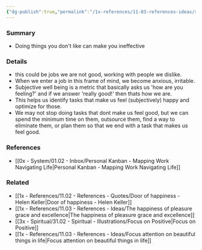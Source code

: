 ```yaml
---
{"dg-publish":true,"permalink":"/1x-references/11-03-references-ideas/subjective-well-being-metric/","dgShowBacklinks":false}
---
```



### Summary
- Doing things you don't like can make you ineffective

### Details
- this could be jobs we are not good, working with people we dislike.
- When we enter a job in this frame of mind, we become anxious, irritable.
- Subjective well being is a metric that basically asks us 'how are you feeling?' and if we answer 'really good!' then thats how we are.
- This helps us identify tasks that make us feel (subjectively) happy and optimize for those.
- We may not stop doing tasks that dont make us feel good, but we can spend the minimum time on them, outsource them, find a way to eliminate them, or plan them so that we end with a task that makes us feel good.

### References
- [[0x - System/01.02 - Inbox/Personal Kanban - Mapping Work Navigating Life\|Personal Kanban - Mapping Work Navigating Life]]

### Related
- [[1x - References/11.02 - References - Quotes/Door of happiness - Helen Keller\|Door of happiness - Helen Keller]]
- [[1x - References/11.03 - References - Ideas/The happiness of pleasure grace and excellence\|The happiness of pleasure grace and excellence]]
- [[3x - Spiritual/31.02 - Spiritual - Illustrations/Focus on Positive\|Focus on Positive]]
- [[1x - References/11.03 - References - Ideas/Focus attention on beautiful things in life\|Focus attention on beautiful things in life]]